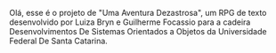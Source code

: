 Olá, esse é o projeto de "Uma Aventura Dezastrosa", um RPG de texto 
desenvolvido por Luiza Bryn e Guilherme Focassio 
para a cadeira Desenvolvimentos De Sistemas 
Orientados a Objetos da Universidade 
Federal De Santa Catarina.

